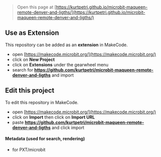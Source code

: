 
> Open this page at [https://kurtpetri.github.io/microbit-maqueen-remote-denver-and-ligths/](https://kurtpetri.github.io/microbit-maqueen-remote-denver-and-ligths/)

## Use as Extension

This repository can be added as an **extension** in MakeCode.

* open [https://makecode.microbit.org/](https://makecode.microbit.org/)
* click on **New Project**
* click on **Extensions** under the gearwheel menu
* search for **https://github.com/kurtpetri/microbit-maqueen-remote-denver-and-ligths** and import

## Edit this project

To edit this repository in MakeCode.

* open [https://makecode.microbit.org/](https://makecode.microbit.org/)
* click on **Import** then click on **Import URL**
* paste **https://github.com/kurtpetri/microbit-maqueen-remote-denver-and-ligths** and click import

#### Metadata (used for search, rendering)

* for PXT/microbit
<script src="https://makecode.com/gh-pages-embed.js"></script><script>makeCodeRender("{{ site.makecode.home_url }}", "{{ site.github.owner_name }}/{{ site.github.repository_name }}");</script>
